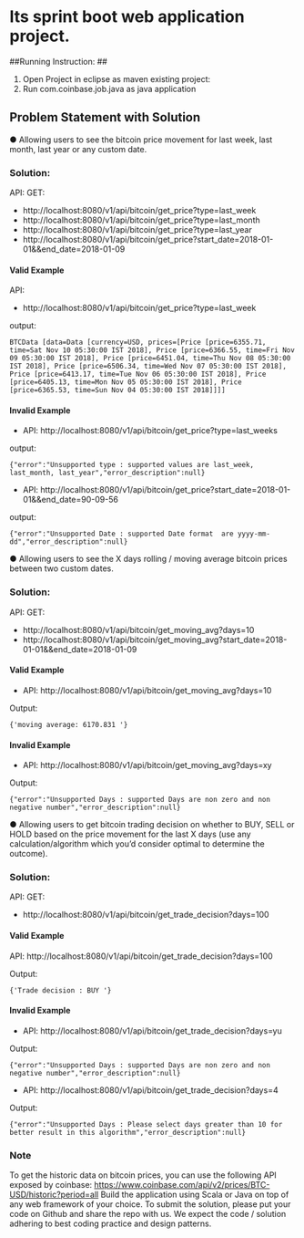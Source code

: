 # Its sprint boot web application project. #

##Running Instruction: ##

1. Open Project in eclipse as maven existing project:
2. Run com.coinbase.job.java as java application


## Problem Statement with Solution ##

● Allowing users to see the bitcoin price movement for last week, last month, last year or any
custom date.

### Solution: ###
API: GET:
* http://localhost:8080/v1/api/bitcoin/get_price?type=last_week
* http://localhost:8080/v1/api/bitcoin/get_price?type=last_month
* http://localhost:8080/v1/api/bitcoin/get_price?type=last_year
* http://localhost:8080/v1/api/bitcoin/get_price?start_date=2018-01-01&&end_date=2018-01-09

#### Valid Example ####

API:
* http://localhost:8080/v1/api/bitcoin/get_price?type=last_week

output:
```
BTCData [data=Data [currency=USD, prices=[Price [price=6355.71, time=Sat Nov 10 05:30:00 IST 2018], Price [price=6366.55, time=Fri Nov 09 05:30:00 IST 2018], Price [price=6451.04, time=Thu Nov 08 05:30:00 IST 2018], Price [price=6506.34, time=Wed Nov 07 05:30:00 IST 2018], Price [price=6413.17, time=Tue Nov 06 05:30:00 IST 2018], Price [price=6405.13, time=Mon Nov 05 05:30:00 IST 2018], Price [price=6365.53, time=Sun Nov 04 05:30:00 IST 2018]]]]
```

#### Invalid Example ####


* API: http://localhost:8080/v1/api/bitcoin/get_price?type=last_weeks

output:
```
{"error":"Unsupported type : supported values are last_week, last_month, last_year","error_description":null}
```

* API: http://localhost:8080/v1/api/bitcoin/get_price?start_date=2018-01-01&&end_date=90-09-56

output:
```
{"error":"Unsupported Date : supported Date format  are yyyy-mm-dd","error_description":null}
```


● Allowing users to see the X days rolling / moving average bitcoin prices between two custom
dates.


### Solution: ###
API: GET:
* http://localhost:8080/v1/api/bitcoin/get_moving_avg?days=10
* http://localhost:8080/v1/api/bitcoin/get_moving_avg?start_date=2018-01-01&&end_date=2018-01-09

#### Valid Example ####

* API: http://localhost:8080/v1/api/bitcoin/get_moving_avg?days=10

Output:
```
{'moving average: 6170.831 '}
```

#### Invalid Example ####

* API: http://localhost:8080/v1/api/bitcoin/get_moving_avg?days=xy

Output:
```
{"error":"Unsupported Days : supported Days are non zero and non negative number","error_description":null}
```


● Allowing users to get bitcoin trading decision on whether to BUY, SELL or HOLD based on the
price movement for the last X days (use any calculation/algorithm which you’d consider optimal to
determine the outcome).

### Solution: ###
API: GET:
* http://localhost:8080/v1/api/bitcoin/get_trade_decision?days=100

#### Valid Example ####

API:
http://localhost:8080/v1/api/bitcoin/get_trade_decision?days=100

Output:
```
{'Trade decision : BUY '}
```

#### Invalid Example ####

* API: http://localhost:8080/v1/api/bitcoin/get_trade_decision?days=yu

Output:
```
{"error":"Unsupported Days : supported Days are non zero and non negative number","error_description":null}
```

* API: http://localhost:8080/v1/api/bitcoin/get_trade_decision?days=4

Output:
```
{"error":"Unsupported Days : Please select days greater than 10 for better result in this algorithm","error_description":null}
```

### Note ###
To get the historic data on bitcoin prices, you can use the following API exposed by coinbase:
https://www.coinbase.com/api/v2/prices/BTC-USD/historic?period=all
Build the application using Scala or Java on top of any web framework of your choice. To submit the
solution, please put your code on Github and share the repo with us. We expect the code / solution
adhering to best coding practice and design patterns.
